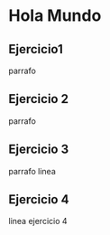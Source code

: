 # Hola Mundo
## Ejercicio1
parrafo
## Ejercicio 2
parrafo
## Ejercicio 3
parrafo
linea
## Ejercicio 4
linea ejercicio 4


